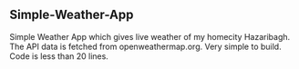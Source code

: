 ## Simple-Weather-App

Simple Weather App which gives live weather of my homecity Hazaribagh. The API data is fetched from openweathermap.org.
Very simple to build. Code is less than 20 lines.
